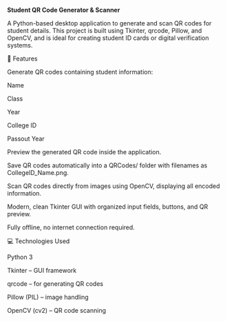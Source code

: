 **Student QR Code Generator & Scanner**

A Python-based desktop application to generate and scan QR codes for student details. This project is built using Tkinter, qrcode, Pillow, and OpenCV, and is ideal for creating student ID cards or digital verification systems.

📝 Features

Generate QR codes containing student information:

Name

Class

Year

College ID

Passout Year

Preview the generated QR code inside the application.

Save QR codes automatically into a QRCodes/ folder with filenames as CollegeID_Name.png.

Scan QR codes directly from images using OpenCV, displaying all encoded information.

Modern, clean Tkinter GUI with organized input fields, buttons, and QR preview.

Fully offline, no internet connection required.

💻 Technologies Used

Python 3

Tkinter – GUI framework

qrcode – for generating QR codes

Pillow (PIL) – image handling

OpenCV (cv2) – QR code scanning
